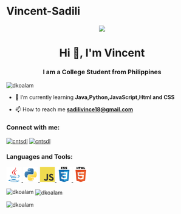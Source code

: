 # Vincent-Sadili

<div align="center">
<img src="https://media.giphy.com/media/CejgjCH1xO0WNhZxR5/giphy.gif" align="center" style="width: 2000" />
</div>  
<h1 align="center">Hi 👋, I'm Vincent</h1>
<h3 align="center">I am a College Student from Philippines</h3>

<p align="left"> <img src="https://komarev.com/ghpvc/?username=dkoalam&label=Profile%20views&color=0e75b6&style=flat" alt="dkoalam" /> </p>

- 🌱 I’m currently learning **Java,Python,JavaScript,Html and CSS**

- 📫 How to reach me **sadilivince18@gmail.com**

<h3 align="left">Connect with me:</h3>
<p align="left">
<a href="https://instagram.com/cntsdl" target="blank"><img align="center" src="https://raw.githubusercontent.com/rahuldkjain/github-profile-readme-generator/master/src/images/icons/Social/instagram.svg" alt="cntsdl" height="30" width="40" /></a>
<a href="https://open.spotify.com/user/22gufvfnye5eisocp35fe6zxi?si=AP0CzbcvRcylljiAY6TC3Q&utm_source=copy-link" target="blank"><img align="center" src="https://upload.wikimedia.org/wikipedia/commons/thumb/7/74/Spotify_App_Logo.svg/2048px-Spotify_App_Logo.svg.png" alt="cntsdl" height="40" width="40" /></a>
</p>

<h3 align="left">Languages and Tools:</h3>
<p align="left"> 
<a href="https://www.java.com" target="_blank" rel="noreferrer"> <img src="https://raw.githubusercontent.com/devicons/devicon/master/icons/java/java-original.svg" alt="java" width="40" height="40"/> </a> 
<a href="https://www.python.org" target="_blank" rel="noreferrer"> <img src="https://raw.githubusercontent.com/devicons/devicon/master/icons/python/python-original.svg" alt="python" width="40" height="40"/> </a>
<a href="https://developer.mozilla.org/en-US/docs/Web/JavaScript" target="_blank" rel="noreferrer"> <img src="https://raw.githubusercontent.com/devicons/devicon/master/icons/javascript/javascript-original.svg" alt="javascript" width="40" height="40"/> </a>
<a href="https://www.w3schools.com/css/" target="_blank" rel="noreferrer"> <img src="https://raw.githubusercontent.com/devicons/devicon/master/icons/css3/css3-original-wordmark.svg" alt="css3" width="40" height="40"/> </a>
<a href="https://www.w3.org/html/" target="_blank" rel="noreferrer"> <img src="https://raw.githubusercontent.com/devicons/devicon/master/icons/html5/html5-original-wordmark.svg" alt="html5" width="40" height="40"/> </a></p>

<p><img align="left" src="https://github-readme-stats.vercel.app/api/top-langs?username=dkoalam&show_icons=true&locale=en&layout=compact" alt="dkoalam" /></p>

<p>&nbsp;<img align="center" src="https://github-readme-stats.vercel.app/api?username=dkoalam&show_icons=true&locale=en" alt="dkoalam" /></p>

<p><img align="center" src="https://github-readme-streak-stats.herokuapp.com/?user=dkoalam&" alt="dkoalam" /></p>
